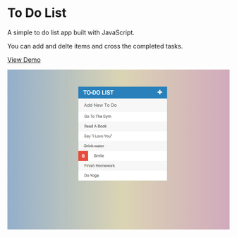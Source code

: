 # To Do List

A simple to do list app built with JavaScript. 

You can add and delte items and cross the completed tasks. 

[View Demo](https://sergimarquez.github.io/to-do-list/)

![project screenshot](/screenshot.jpg?raw=true "To Do List ProjectScreenshot")

